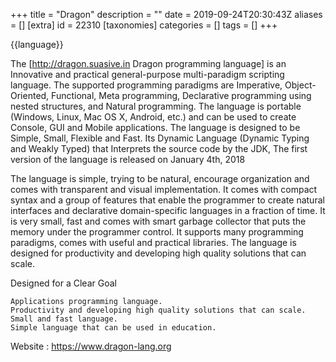 +++
title = "Dragon"
description = ""
date = 2019-09-24T20:30:43Z
aliases = []
[extra]
id = 22310
[taxonomies]
categories = []
tags = []
+++

{{language}}

The [http://dragon.suasive.in Dragon programming language] is an Innovative and practical general-purpose multi-paradigm scripting language. The supported programming paradigms are Imperative, Object-Oriented, Functional, Meta programming, Declarative programming using nested structures, and Natural programming. The language is portable (Windows, Linux, Mac OS X, Android, etc.) and can be used to create Console, GUI and Mobile applications. The language is designed to be Simple, Small, Flexible and Fast. Its Dynamic Language (Dynamic Typing and Weakly Typed) that Interprets the source code  by the JDK, The first version of the language is released on January 4th, 2018

The language is simple, trying to be natural, encourage organization and comes with transparent and visual implementation. It comes with compact syntax and a group of features that enable the programmer to create natural interfaces and declarative domain-specific languages in a fraction of time. It is very small, fast and comes with smart garbage collector that puts the memory under the programmer control. It supports many programming paradigms, comes with useful and practical libraries. The language is designed for productivity and developing high quality solutions that can scale.

Designed for a Clear Goal

    Applications programming language.
    Productivity and developing high quality solutions that can scale.
    Small and fast language.
    Simple language that can be used in education.



Website : https://www.dragon-lang.org
